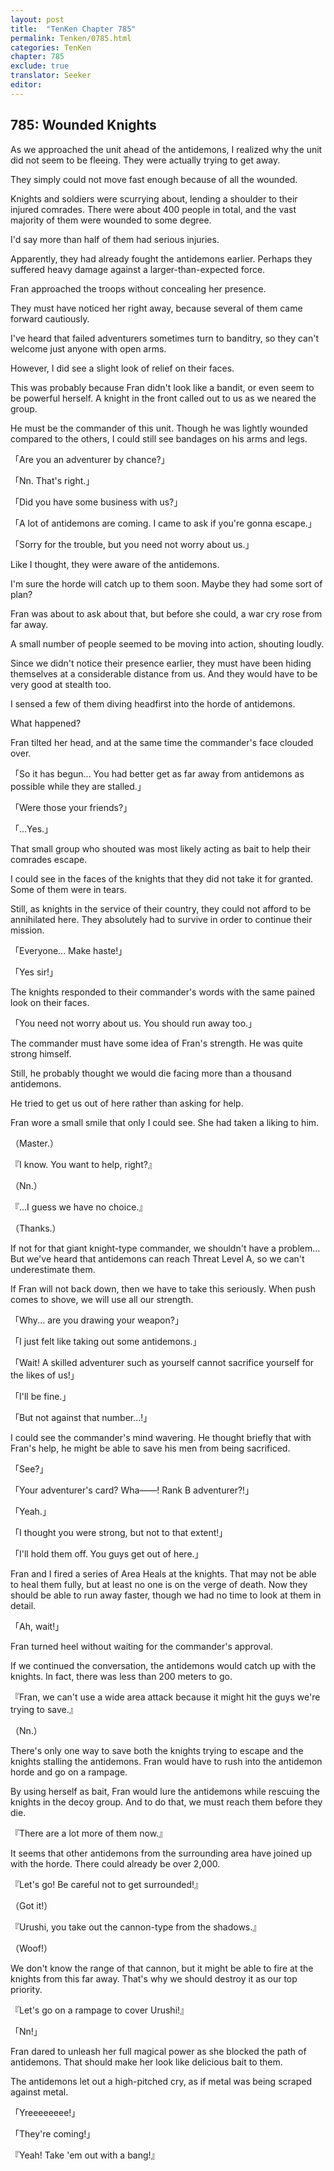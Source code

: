 ```yaml
---
layout: post
title:  "TenKen Chapter 785"
permalink: Tenken/0785.html
categories: TenKen
chapter: 785
exclude: true
translator: Seeker
editor: 
---
```

<h2>785: Wounded Knights</h2>

As we approached the unit ahead of the antidemons, I realized why the unit did not seem to be fleeing. They were actually trying to get away.

They simply could not move fast enough because of all the wounded.

Knights and soldiers were scurrying about, lending a shoulder to their injured comrades. There were about 400 people in total, and the vast majority of them were wounded to some degree.

I'd say more than half of them had serious injuries.

Apparently, they had already fought the antidemons earlier. Perhaps they suffered heavy damage against a larger-than-expected force.

Fran approached the troops without concealing her presence.

They must have noticed her right away, because several of them came forward cautiously.

I've heard that failed adventurers sometimes turn to banditry, so they can't welcome just anyone with open arms.

However, I did see a slight look of relief on their faces.

This was probably because Fran didn't look like a bandit, or even seem to be powerful herself. A knight in the front called out to us as we neared the group.

He must be the commander of this unit. Though he was lightly wounded compared to the others, I could still see bandages on his arms and legs.

「Are you an adventurer by chance?」

「Nn. That's right.」

「Did you have some business with us?」

「A lot of antidemons are coming. I came to ask if you're gonna escape.」

「Sorry for the trouble, but you need not worry about us.」

Like I thought, they were aware of the antidemons.

I'm sure the horde will catch up to them soon. Maybe they had some sort of plan?

Fran was about to ask about that, but before she could, a war cry rose from far away.

A small number of people seemed to be moving into action, shouting loudly.

Since we didn't notice their presence earlier, they must have been hiding themselves at a considerable distance from us. And they would have to be very good at stealth too.

I sensed a few of them diving headfirst into the horde of antidemons.

What happened?

Fran tilted her head, and at the same time the commander's face clouded over.

「So it has begun... You had better get as far away from antidemons as possible while they are stalled.」

「Were those your friends?」

「...Yes.」

That small group who shouted was most likely acting as bait to help their comrades escape.

I could see in the faces of the knights that they did not take it for granted. Some of them were in tears.

Still, as knights in the service of their country, they could not afford to be annihilated here. They absolutely had to survive in order to continue their mission.

「Everyone... Make haste!」

「Yes sir!」

The knights responded to their commander's words with the same pained look on their faces.

「You need not worry about us. You should run away too.」

The commander must have some idea of Fran's strength. He was quite strong himself.

Still, he probably thought we would die facing more than a thousand antidemons.

He tried to get us out of here rather than asking for help.

Fran wore a small smile that only I could see. She had taken a liking to him.

（Master.）

『I know. You want to help, right?』

（Nn.）

『...I guess we have no choice.』

（Thanks.）

If not for that giant knight-type commander, we shouldn't have a problem... But we've heard that antidemons can reach Threat Level A, so we can't underestimate them.

If Fran will not back down, then we have to take this seriously. When push comes to shove, we will use all our strength.

「Why... are you drawing your weapon?」

「I just felt like taking out some antidemons.」

「Wait! A skilled adventurer such as yourself cannot sacrifice yourself for the likes of us!」

「I'll be fine.」

「But not against that number...!」

I could see the commander's mind wavering. He thought briefly that with Fran's help, he might be able to save his men from being sacrificed.

「See?」

「Your adventurer's card? Wha――! Rank B adventurer?!」

「Yeah.」

「I thought you were strong, but not to that extent!」

「I'll hold them off. You guys get out of here.」

Fran and I fired a series of Area Heals at the knights. That may not be able to heal them fully, but at least no one is on the verge of death. Now they should be able to run away faster, though we had no time to look at them in detail.

「Ah, wait!」

Fran turned heel without waiting for the commander's approval.

If we continued the conversation, the antidemons would catch up with the knights. In fact, there was less than 200 meters to go.

『Fran, we can't use a wide area attack because it might hit the guys we're trying to save.』

（Nn.）

There's only one way to save both the knights trying to escape and the knights stalling the antidemons. Fran would have to rush into the antidemon horde and go on a rampage.

By using herself as bait, Fran would lure the antidemons while rescuing the knights in the decoy group. And to do that, we must reach them before they die.

『There are a lot more of them now.』

It seems that other antidemons from the surrounding area have joined up with the horde. There could already be over 2,000.

『Let's go! Be careful not to get surrounded!』

（Got it!）

『Urushi, you take out the cannon-type from the shadows.』

（Woof!）

We don't know the range of that cannon, but it might be able to fire at the knights from this far away. That's why we should destroy it as our top priority.

『Let's go on a rampage to cover Urushi!』

「Nn!」

Fran dared to unleash her full magical power as she blocked the path of antidemons. That should make her look like delicious bait to them.

The antidemons let out a high-pitched cry, as if metal was being scraped against metal.

「Yreeeeeeee!」

「They're coming!」

『Yeah! Take 'em out with a bang!』



